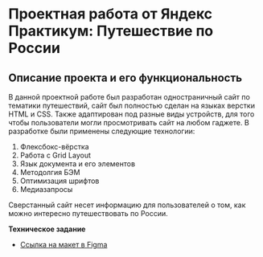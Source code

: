 # Проектная работа от Яндекс Практикум: Путешествие по России

## Описание проекта и его функциональность

В данной проектной работе был разработан одностраничный сайт по тематики путешествий, сайт был полностью сделан на языках верстки HTML и CSS.
Также адаптирован под разные виды устройств, для того чтобы пользователи могли просмотривать сайт на любом гаджете.
В разработке были применены следующие технологии:

1. Флексбокс-вёрстка
2. Работа с Grid Layout
3. Язык документа и его элементов
4. Методолгия БЭМ
5. Оптимизация шрифтов
6. Медиазапросы

Сверстанный сайт несет информацию для пользователей о том, как можно интересно путешествовать по России.

**Техническое задание**

* [Ссылка на макет в Figma](https://www.figma.com/file/5S2WSbEFL6awjVWJ0NWL8Q/Sprint-3_-Russia-_-desktop-mobile?node-id=28503%3A0)
